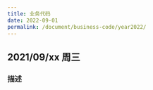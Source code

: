 ```yaml
---
title: 业务代码
date: 2022-09-01
permalink: /document/business-code/year2022/
---
```


## 2021/09/xx 周三

### 描述

